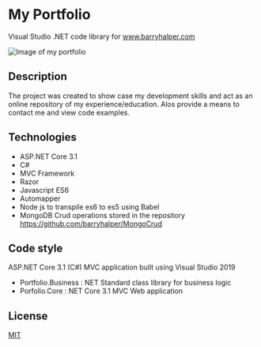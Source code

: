 # My Portfolio
 Visual Studio .NET code library for www.barryhalper.com
 
 
 ![Image of my portfolio](https://repository-images.githubusercontent.com/291235771/8ec79000-07cf-11eb-9f12-47128abcb255)
 
## Description
The project was created to show case my development skills and act as an online repository of my experience/education. Alos provide a means to contact me and view code examples.

## Technologies
- ASP.NET Core 3.1 
- C#
- MVC Framework
- Razor
- Javascript ES6
- Automapper 
- Node js to transpile es6 to es5 using Babel
- MongoDB Crud operations stored in the repository https://github.com/barryhalper/MongoCrud

## Code style
ASP.NET Core 3.1 (C#) MVC application built using Visual Studio 2019
- Portfolio.Business : NET Standard class library for business logic
- Porfolio.Core      : NET Core 3.1 MVC Web application

## License
[MIT](https://choosealicense.com/licenses/mit/)
                 
                     

